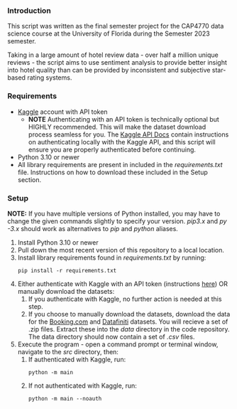 ### Introduction
This script was written as the final semester project for the CAP4770 data science course at the University of Florida during the Semester 2023 semester.

Taking in a large amount of hotel review data - over half a million unique reviews - the script aims to use sentiment analysis to provide better insight into hotel quality than can be provided by inconsistent and subjective star-based rating systems.

### Requirements
* [Kaggle](https://www.kaggle.com/) account with API token
    * **NOTE** Authenticating with an API token is technically optional but HIGHLY recommended. This will make the dataset download process seamless for you. The [Kaggle API Docs](https://www.kaggle.com/docs/api) contain instructions on authenticating locally with the Kaggle API, and this script will ensure you are properly authenticated before continuing.
* Python 3.10 or newer
* All library requirements are present in included in the *requirements.txt* file. Instructions on how to download these included in the Setup section.


### Setup
**NOTE:** If you have multiple versions of Python installed, you may have to change the given commands slightly to specify your version. *pip3.x* and *py -3.x* should work as alternatives to *pip* and *python* aliases.

1. Install Python 3.10 or newer
2. Pull down the most recent version of this repository to a local location.
3. Install library requirements found in *requirements.txt* by running:
    ```
    pip install -r requirements.txt
    ```
4. Either authenticate with Kaggle with an API token (instructions [here](https://www.kaggle.com/docs/api)) OR manually download the datasets:
    1. If you authenticate with Kaggle, no further action is needed at this step.
    2. If you choose to manually download the datasets, download the data for the [Booking.com](https://www.kaggle.com/datasets/jiashenliu/515k-hotel-reviews-data-in-europe) and [Datafiniti](https://www.kaggle.com/datasets/datafiniti/hotel-reviews) datasets. You will recieve a set of .zip files. Extract these into the *data* directory in the code repository. The data directory should now contain a set of *.csv* files.
5. Execute the program - open a command prompt or terminal window, navigate to the *src* directory, then:
    1. If authenticated with Kaggle, run:
        ```
        python -m main
        ```
    2. If not authenticated with Kaggle, run:
        ```
        python -m main --noauth
        ```